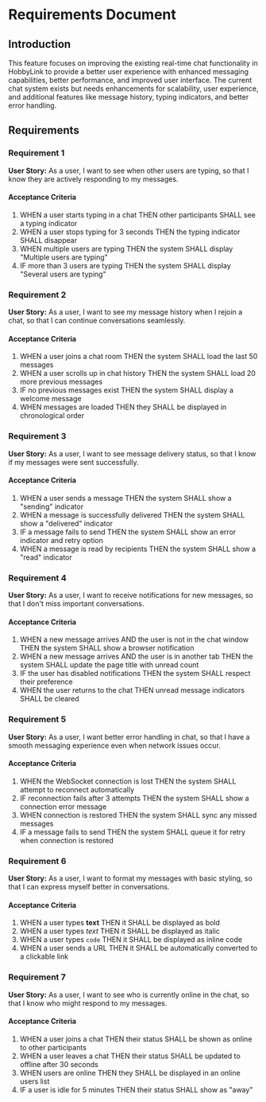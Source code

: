 # Requirements Document

## Introduction

This feature focuses on improving the existing real-time chat functionality in HobbyLink to provide a better user experience with enhanced messaging capabilities, better performance, and improved user interface. The current chat system exists but needs enhancements for scalability, user experience, and additional features like message history, typing indicators, and better error handling.

## Requirements

### Requirement 1

**User Story:** As a user, I want to see when other users are typing, so that I know they are actively responding to my messages.

#### Acceptance Criteria

1. WHEN a user starts typing in a chat THEN other participants SHALL see a typing indicator
2. WHEN a user stops typing for 3 seconds THEN the typing indicator SHALL disappear
3. WHEN multiple users are typing THEN the system SHALL display "Multiple users are typing"
4. IF more than 3 users are typing THEN the system SHALL display "Several users are typing"

### Requirement 2

**User Story:** As a user, I want to see my message history when I rejoin a chat, so that I can continue conversations seamlessly.

#### Acceptance Criteria

1. WHEN a user joins a chat room THEN the system SHALL load the last 50 messages
2. WHEN a user scrolls up in chat history THEN the system SHALL load 20 more previous messages
3. IF no previous messages exist THEN the system SHALL display a welcome message
4. WHEN messages are loaded THEN they SHALL be displayed in chronological order

### Requirement 3

**User Story:** As a user, I want to see message delivery status, so that I know if my messages were sent successfully.

#### Acceptance Criteria

1. WHEN a user sends a message THEN the system SHALL show a "sending" indicator
2. WHEN a message is successfully delivered THEN the system SHALL show a "delivered" indicator
3. IF a message fails to send THEN the system SHALL show an error indicator and retry option
4. WHEN a message is read by recipients THEN the system SHALL show a "read" indicator

### Requirement 4

**User Story:** As a user, I want to receive notifications for new messages, so that I don't miss important conversations.

#### Acceptance Criteria

1. WHEN a new message arrives AND the user is not in the chat window THEN the system SHALL show a browser notification
2. WHEN a new message arrives AND the user is in another tab THEN the system SHALL update the page title with unread count
3. IF the user has disabled notifications THEN the system SHALL respect their preference
4. WHEN the user returns to the chat THEN unread message indicators SHALL be cleared

### Requirement 5

**User Story:** As a user, I want better error handling in chat, so that I have a smooth messaging experience even when network issues occur.

#### Acceptance Criteria

1. WHEN the WebSocket connection is lost THEN the system SHALL attempt to reconnect automatically
2. IF reconnection fails after 3 attempts THEN the system SHALL show a connection error message
3. WHEN connection is restored THEN the system SHALL sync any missed messages
4. IF a message fails to send THEN the system SHALL queue it for retry when connection is restored

### Requirement 6

**User Story:** As a user, I want to format my messages with basic styling, so that I can express myself better in conversations.

#### Acceptance Criteria

1. WHEN a user types **text** THEN it SHALL be displayed as bold
2. WHEN a user types *text* THEN it SHALL be displayed as italic
3. WHEN a user types `code` THEN it SHALL be displayed as inline code
4. WHEN a user sends a URL THEN it SHALL be automatically converted to a clickable link

### Requirement 7

**User Story:** As a user, I want to see who is currently online in the chat, so that I know who might respond to my messages.

#### Acceptance Criteria

1. WHEN a user joins a chat THEN their status SHALL be shown as online to other participants
2. WHEN a user leaves a chat THEN their status SHALL be updated to offline after 30 seconds
3. WHEN users are online THEN they SHALL be displayed in an online users list
4. IF a user is idle for 5 minutes THEN their status SHALL show as "away"